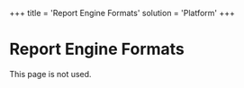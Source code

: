 +++
title = 'Report Engine Formats'
solution = 'Platform'
+++

# Report Engine Formats

This page is not used.
